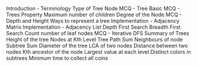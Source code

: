 Introduction - Terminology
Type of Tree Node
MCQ - Tree Basic
MCQ - Trees Property
Maximum number of children
Degree of the Node
MCQ - Depth and Height
Ways to represent a tree
Implementation - Adjacency Matrix
Implementation - Adjacency List
Depth First Search
Breadth First Search
Count number of leaf nodes
MCQ - Iterative DFS
Summary of Trees
Height of the tree
Nodes at Kth Level
Tree Path Sum
Neighbours of node
Subtree Sum
Diameter of the tree
LCA of two nodes
Distance between two nodes
Kth ancestor of the node
Largest value at each level
Distinct colors in subtrees
Minimum time to collect all coins
